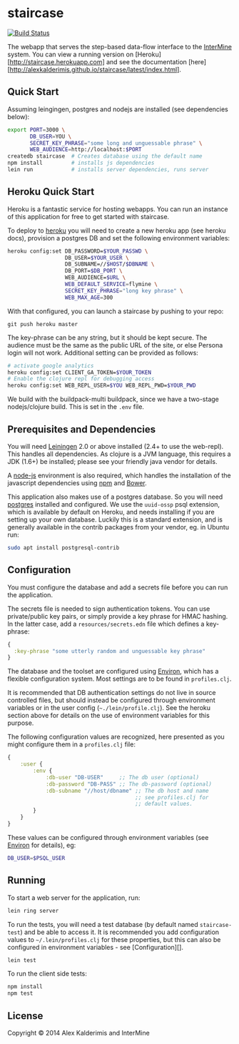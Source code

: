 # staircase

[![Build Status][travis-badge]][ci]

The webapp that serves the step-based data-flow interface to the
[InterMine](http://www.intermine.org) system. You can view a running
version on [Heroku][http://staircase.herokuapp.com] and see the
documentation
[here][http://alexkalderimis.github.io/staircase/latest/index.html].

## Quick Start

Assuming leingingen, postgres and nodejs are installed (see dependencies below):

```sh
export PORT=3000 \
       DB_USER=YOU \
       SECRET_KEY_PHRASE="some long and unguessable phrase" \
       WEB_AUDIENCE=http://localhost:$PORT
createdb staircase  # Creates database using the default name
npm install         # installs js dependencies
lein run            # installs server dependencies, runs server
```

## Heroku Quick Start

Heroku is a fantastic service for hosting webapps. You can run an instance of
this application for free to get started with staircase.

To deploy to [heroku][heroku] you will need to create a new heroku app (see heroku docs),
provision a postgres DB and set the following environment variables:

```sh
heroku config:set DB_PASSWORD=$YOUR_PASSWD \
                  DB_USER=$YOUR_USER \
                  DB_SUBNAME=//$HOST/$DBNAME \
                  DB_PORT=$DB_PORT \
                  WEB_AUDIENCE=$URL \ 
                  WEB_DEFAULT_SERVICE=flymine \
                  SECRET_KEY_PHRASE="long key phrase" \
                  WEB_MAX_AGE=300
```

With that configured, you can launch a staircase by pushing to your repo:

```
git push heroku master
```

The key-phrase can be any string, but it should be kept secure. The audience
must be the same as the public URL of the site, or else Persona login will not
work. Additional setting can be provided as follows:

```sh
# activate google analytics
heroku config:set CLIENT_GA_TOKEN=$YOUR_TOKEN
# Enable the clojure repl for debugging access
heroku config:set WEB_REPL_USER=$YOU WEB_REPL_PWD=$YOUR_PWD
```

We build with the buildpack-multi buildpack, since we have a two-stage
nodejs/clojure build. This is set in the `.env` file.

## Prerequisites and Dependencies

You will need [Leiningen][lein] 2.0 or above installed (2.4+ to use the web-repl). This handles all
dependencies. As clojure is a JVM language, this requires a JDK (1.6+) be installed;
please see your friendly java vendor for details.

A [node-js][nodejs] environment is also required, which handles the
installation of the javascript dependencies using [npm][npm] and
[Bower][bower].

This application also makes use of a postgres database. So you will need
[postgres][psql] installed and configured. We use the `uuid-ossp` psql
extension, which is available by default on Heroku, and needs installing if you
are setting up your own database. Luckily this is a standard extension, and is
generally available in the contrib packages from your vendor, eg. in Ubuntu run:

```sh
sudo apt install postgresql-contrib
```

## Configuration

You must configure the database and add a secrets file before you can run
the application.

The secrets file is needed to sign authentication tokens. You can use
private/public key pairs, or simply provide a key phrase for HMAC hashing. In
the latter case, add a `resources/secrets.edn` file which defines a key-phrase:

```clj
{
  :key-phrase "some utterly random and unguessable key phrase"
}
```

The database and the toolset are configured using [Environ][environ], which has
a flexible configuration system. Most settings are to be found in
`profiles.clj`.

It is recommended that DB authentication settings do not live in source
controlled files, but should instead be configured through environment
variables or in the user config (`~./lein/profile.clj`). See the heroku section
above for details on the use of environment variables for this purpose.

The following configuration values are recognized, here presented
as you might configure them in a `profiles.clj` file:

```clojure
{
    :user {
        :env {
            :db-user "DB-USER"     ;; The db user (optional)
            :db-password "DB-PASS" ;; The db-password (optional)
            :db-subname "//host/dbname" ;; The db host and name
                                        ;; see profiles.clj for
                                        ;; default values.
        }
    }
}
```

These values can be configured through environment variables (see
[Environ][environ] for details), eg:

```bash
DB_USER=$PSQL_USER
```

## Running

To start a web server for the application, run:

```sh
lein ring server
```

To run the tests, you will need a test database (by default named
`staircase-test`) and be able to access it. It is recommended you
add configuration values to `~/.lein/profiles.clj` for these
properties, but this can also be configured in environment
variables - see [Configuration][].

```sh
lein test
```

To run the client side tests:

```sh
npm install
npm test
```

## License

Copyright © 2014 Alex Kalderimis and InterMine

[travis-badge]: https://travis-ci.org/alexkalderimis/staircase.svg?branch=master
[ci]: https://travis-ci.org/alexkalderimis/staircase
[environ]: https://github.com/weavejester/environ
[psql]: http://www.postgresql.org/
[lein]: https://github.com/technomancy/leiningen
[bower]: http://bower.io/
[heroku]: https://www.heroku.com/
[npm]: https://www.npmjs.com/
[nodejs]: https://nodejs.org/

